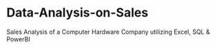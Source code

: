 # Data-Analysis-on-Sales
Sales Analysis of a Computer Hardware Company utilizing Excel, SQL &amp; PowerBI                                                                                                                
